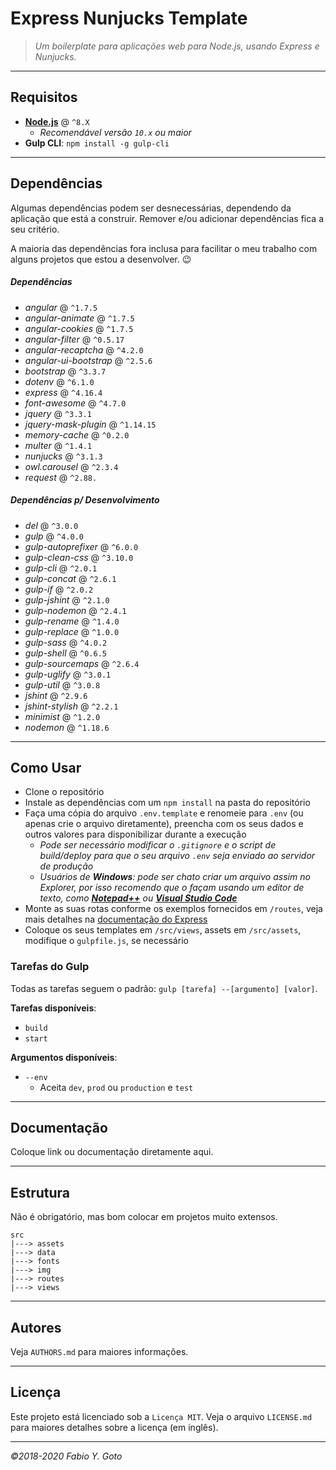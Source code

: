 # Express Nunjucks Template

> _Um boilerplate para aplicações web para Node.js, usando Express e Nunjucks._

----------------------------------------------------------------------

## Requisitos

- [**Node.js**](https://nodejs.org) @ `^8.X`
  - _Recomendável versão `10.x` ou maior_
- **Gulp CLI**: `npm install -g gulp-cli`

----------------------------------------------------------------------

## Dependências

Algumas dependências podem ser desnecessárias, dependendo da aplicação que está a construir. Remover e/ou adicionar dependências fica a seu critério.

A maioria das dependências fora inclusa para facilitar o meu trabalho com alguns projetos que estou a desenvolver. :wink:

##### Dependências

- _angular_ @ `^1.7.5`
- _angular-animate_ @ `^1.7.5`
- _angular-cookies_ @ `^1.7.5`
- _angular-filter_ @ `^0.5.17`
- _angular-recaptcha_ @ `^4.2.0`
- _angular-ui-bootstrap_ @ `^2.5.6`
- _bootstrap_ @ `^3.3.7`
- _dotenv_ @ `^6.1.0`
- _express_ @ `^4.16.4`
- _font-awesome_ @ `^4.7.0`
- _jquery_ @ `^3.3.1`
- _jquery-mask-plugin_ @ `^1.14.15`
- _memory-cache_ @ `^0.2.0`
- _multer_ @ `^1.4.1`
- _nunjucks_ @ `^3.1.3`
- _owl.carousel_ @ `^2.3.4`
- _request_ @ `^2.88.`

##### Dependências p/ Desenvolvimento

- _del_ @ `^3.0.0`
- _gulp_ @ `^4.0.0`
- _gulp-autoprefixer_ @ `^6.0.0`
- _gulp-clean-css_ @ `^3.10.0`
- _gulp-cli_ @ `^2.0.1`
- _gulp-concat_ @ `^2.6.1`
- _gulp-if_ @ `^2.0.2`
- _gulp-jshint_ @ `^2.1.0`
- _gulp-nodemon_ @ `^2.4.1`
- _gulp-rename_ @ `^1.4.0`
- _gulp-replace_ @ `^1.0.0`
- _gulp-sass_ @ `^4.0.2`
- _gulp-shell_ @ `^0.6.5`
- _gulp-sourcemaps_ @ `^2.6.4`
- _gulp-uglify_ @ `^3.0.1`
- _gulp-util_ @ `^3.0.8`
- _jshint_ @ `^2.9.6`
- _jshint-stylish_ @ `^2.2.1`
- _minimist_ @ `^1.2.0`
- _nodemon_ @ `^1.18.6`

----------------------------------------------------------------------

## Como Usar

- Clone o repositório
- Instale as dependências com um `npm install` na pasta do repositório
- Faça uma cópia do arquivo `.env.template` e renomeie para `.env` (ou apenas crie o arquivo diretamente), preencha com os seus dados e outros valores para disponibilizar durante a execução
  - _Pode ser necessário modificar o `.gitignore` e o script de build/deploy para que o seu arquivo `.env` seja enviado ao servidor de produção_
  - _Usuários de **Windows**: pode ser chato criar um arquivo assim no Explorer, por isso recomendo que o façam usando um editor de texto, como [**Notepad++**](https://notepad-plus-plus.org/) ou [**Visual Studio Code**](https://code.visualstudio.com/)_
- Monte as suas rotas conforme os exemplos fornecidos em `/routes`, veja mais detalhes na [documentação do Express](http://expressjs.com/en/4x/api.html)
- Coloque os seus templates em `/src/views`, assets em `/src/assets`, modifique o `gulpfile.js`, se necessário

### Tarefas do Gulp

Todas as tarefas seguem o padrão: `gulp [tarefa] --[argumento] [valor]`.

**Tarefas disponíveis**:
- `build` 
- `start` 

**Argumentos disponíveis**:
- `--env`
  - Aceita `dev`, `prod` ou `production` e `test`

----------------------------------------------------------------------

## Documentação

Coloque link ou documentação diretamente aqui.

----------------------------------------------------------------------

## Estrutura

Não é obrigatório, mas bom colocar em projetos muito extensos.

```
src
|---> assets
|---> data
|---> fonts
|---> img
|---> routes
|---> views
```

----------------------------------------------------------------------

## Autores

Veja `AUTHORS.md` para maiores informações.

----------------------------------------------------------------------

## Licença

Este projeto está licenciado sob a `Licença MIT`. Veja o arquivo `LICENSE.md` para maiores detalhes sobre a licença (em inglês).

----------------------------------------------------------------------

_©2018-2020 Fabio Y. Goto_
